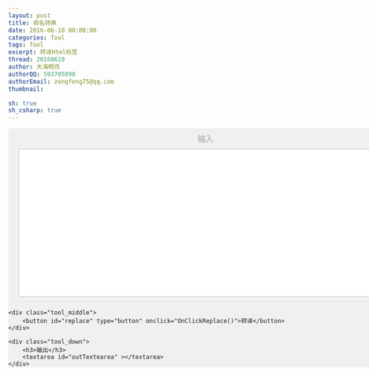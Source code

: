 ```yaml
---
layout: post
title: 命名转换
date: 2016-06-10 00:00:00
categories: Tool
tags: Tool
excerpt: 转译Html标签
thread: 20160610
author: 大海明月
authorQQ: 593705098
authorEmail: zengfeng75@qq.com
thumbnail: 

sh: true
sh_csharp: true
---
```




<style type="text/css">

	.tool {
		width: 800px;
  		margin: 0px auto 0px auto;
    	padding: 0px;
  		background-color: #F0F0F0;
	}


	.tool div  {
  		margin: 10px;
    	padding: 10px;
  		border: solid 1px #E6E6E6;
	}


	.tool  h3{
    	text-align: center;
    	color: #C0C0C0;
		font-size:16px;
	    line-height:20px;
  		margin: 0px;
    	padding: 0px 0px 10px 0px;
	}


	.tool  textarea{
	    background-color: white;
	    border: 1px solid #C0C0C0;
	    padding: 2px;
	    font-size:12px;
	    line-height:16px;

    	width: 100%;
    	height: 300px;
	}

	.tool .tool_middle
	{
		text-align: center;
	}

	 .tool button
	 {
	    font-family: sans-serif;
	 	font-size: 16px;
	    line-height:30px;
	    width: 120px;
	    height: 40px;
	 	margin:20px 0px;
	 	background-color: #EEF7F1;
	    border: 1px solid #D0E6D7;
	    color: #62B079;

	 }


	 .tool button:hover
	 {
	    border: 1px solid #EEF7EE;
	    color: #62B0aa;
	 }
</style>

<script  type="text/javascript" > 
function OnClickReplace()
{

		var inTextearea 	= document.getElementById('inTextearea');
		var outTextearea 	= document.getElementById('outTextearea');
		var txt 			= inTextearea.value;
		
		txt = txt.replace(/(_.?)/g, 
			function(word)
			{
				return word.replace("_", "").toUpperCase();
			}
			);
		
		//txt = txt.replace(/\</g, "&lt;").replace(/\>/g, "&gt;").replace(/\"/g, "&quot;").replace(/" "/g, "&nbsp;");
		outTextearea.value = txt;
}
</script>

<div class="tool">
	<div class="tool_up">
		<h3>输入</h3>
		<textarea id="inTextearea" ></textarea>
	</div>

	<div class="tool_middle">
		<button id="replace" type="button" onclick="OnClickReplace()">转译</button>
	</div>

	<div class="tool_down">
		<h3>输出</h3>
		<textarea id="outTextearea" ></textarea>
	</div>
</div>

